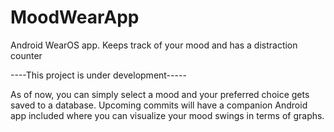 # MoodWearApp
 Android WearOS app. Keeps track of your mood and has a distraction counter

 ----This project is under development-----

 As of now, you can simply select a mood and your preferred choice gets saved to a database. Upcoming commits will have a companion
 Android app included where you can visualize your mood swings in terms of graphs.
